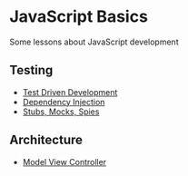 # JavaScript Basics

Some lessons about JavaScript development

## Testing

- [Test Driven Development](./testing/01-test-driven-development)
- [Dependency Injection](./testing/02-dependency-injection)
- [Stubs, Mocks, Spies](./testing/03-stubs-mocks-spies)

## Architecture

- [Model View Controller](./architecture/01-model-view-controller)
